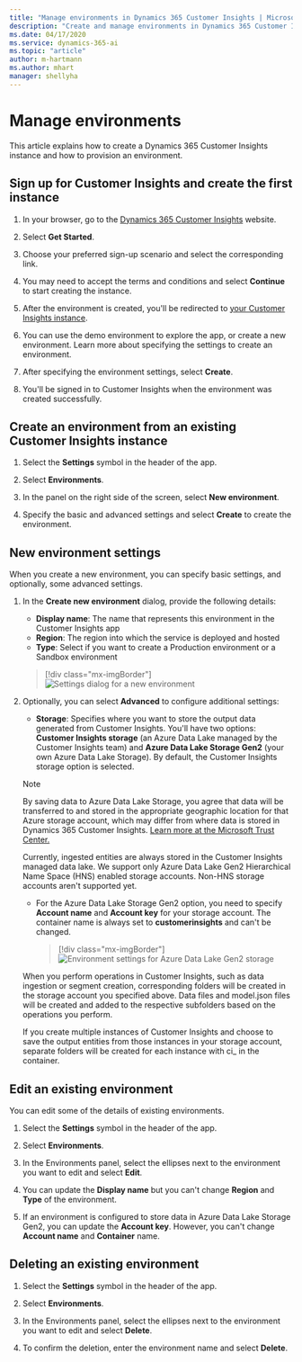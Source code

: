 ```yaml
---
title: "Manage environments in Dynamics 365 Customer Insights | Microsoft Docs"
description: "Create and manage environments in Dynamics 365 Customer Insights."
ms.date: 04/17/2020
ms.service: dynamics-365-ai
ms.topic: "article"
author: m-hartmann
ms.author: mhart
manager: shellyha
---
```


# Manage environments

This article explains how to create a Dynamics 365 Customer Insights instance and how to provision an environment.

## Sign up for Customer Insights and create the first instance

1. In your browser, go to the [Dynamics 365 Customer Insights](https://dynamics.microsoft.com/ai/customer-insights/) website.

2. Select **Get Started**.

3. Choose your preferred sign-up scenario and select the corresponding link.

4. You may need to accept the terms and conditions and select **Continue** to start creating the instance.

5. After the environment is created, you'll be redirected to [your Customer Insights instance](https://home.ci.ai.dynamics.com).

6. You can use the demo environment to explore the app, or create a new environment. Learn more about specifying the settings to create an environment.

7. After specifying the environment settings, select **Create**.

8. You'll be signed in to Customer Insights when the environment was created successfully.

## Create an environment from an existing Customer Insights instance

1. Select the **Settings** symbol in the header of the app.

2. Select **Environments**.

3. In the panel on the right side of the screen, select **New environment**.

4. Specify the basic and advanced settings and select **Create** to create the environment.

## New environment settings

When you create a new environment, you can specify basic settings, and optionally, some advanced settings.

1. In the **Create new environment** dialog, provide the following details:
   - **Display name**: The name that represents this environment in the Customer Insights app
   - **Region**: The region into which the service is deployed and hosted
   - **Type**: Select if you want to create a Production environment or a Sandbox environment
    > [!div class="mx-imgBorder"]
    > ![Settings dialog for a new environment](media/create-new-environment.png)

2. Optionally, you can select **Advanced** to configure additional settings:

   - **Storage**: Specifies where you want to store the output data generated from Customer Insights. You'll have two options: **Customer Insights storage** (an Azure Data Lake managed by the Customer Insights team) and **Azure Data Lake Storage Gen2** (your own Azure Data Lake Storage). By default, the Customer Insights storage option is selected.

   > [!NOTE]
   > By saving data to Azure Data Lake Storage, you agree that data will be transferred to and stored in the appropriate geographic location for that Azure storage account, which may differ from where data is stored in Dynamics 365 Customer Insights. [Learn more at the Microsoft Trust Center.](https://www.microsoft.com/trust-center)
   >
   > Currently, ingested entities are always stored in the Customer Insights managed data lake.
   > We support only Azure Data Lake Gen2 Hierarchical Name Space (HNS) enabled storage accounts. Non-HNS storage accounts aren't supported yet.

   - For the Azure Data Lake Storage Gen2 option, you need to specify **Account name** and **Account key** for your storage account. The container name is always set to **customerinsights** and can't be changed.
     > [!div class="mx-imgBorder"]
     > ![Environment settings for Azure Data Lake Gen2 storage](media/environment-settings-dialog.png)

   When you perform operations in Customer Insights, such as data ingestion or segment creation, corresponding folders will be created in the storage account you specified above. Data files and model.json files will be created and added to the respective subfolders based on the operations you perform.

   If you create multiple instances of Customer Insights and choose to save the output entities from those instances in your storage account, separate folders will be created for each instance with ci_<instanceid> in the container.

## Edit an existing environment

You can edit some of the details of existing environments.

1. Select the **Settings** symbol in the header of the app.

2. Select **Environments**.

3. In the Environments panel, select the ellipses next to the environment you want to edit and select **Edit**.

4. You can update the **Display name** but you can't change **Region** and **Type** of the environment.

5. If an environment is configured to store data in Azure Data Lake Storage Gen2, you can update the **Account key**. However, you can't change **Account name** and **Container** name.

## Deleting an existing environment

1. Select the **Settings** symbol in the header of the app.

2. Select **Environments**.

3. In the Environments panel, select the ellipses next to the environment you want to edit and select **Delete**.

4. To confirm the deletion, enter the environment name and select **Delete**.
